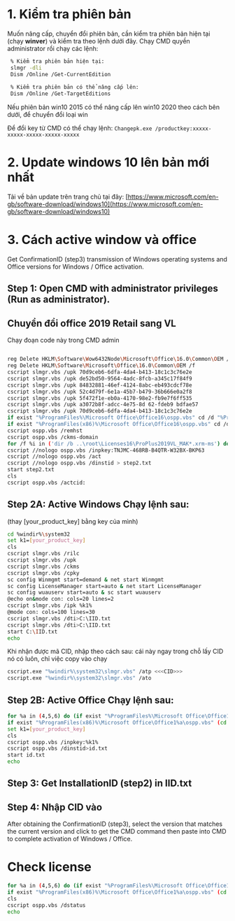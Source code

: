 # 1. Kiểm tra phiên bản
Muốn nâng cấp, chuyển đổi phiên bản, cần kiểm tra phiên bản hiện tại (chạy __winver__) và kiểm tra theo lệnh dưới đây. Chạy CMD quyền administrator rồi chạy các lệnh:
```bash
 % Kiểm tra phiên bản hiện tại:
 slmgr -dli
 Dism /Online /Get-CurrentEdition
  
 % Kiểm tra phiên bản có thể nâng cấp lên:
 Dism /Online /Get-TargetEditions
```
Nếu phiên bản win10 2015 có thể nâng cấp lên win10 2020 theo cách bên dưới, để chuyển đổi loại win

Để đổi key từ CMD có thể chạy lệnh:
```Changepk.exe /productkey:xxxxx-xxxxx-xxxxx-xxxxx-xxxxx```

# 2. Update windows 10 lên bản mới nhất 
Tải về bản update trên trang chủ tại đây: 
[https://www.microsoft.com/en-gb/software-download/windows10](https://www.microsoft.com/en-gb/software-download/windows10)

# 3. Cách active window và office

Get ConfirmationID (step3) transmission of Windows operating systems and Office versions for Windows / Office activation.

## Step 1: Open CMD with administrator privileges (Run as administrator).

## Chuyển đổi office 2019 Retail sang VL
Chạy đoạn code này trong CMD admin

```bash

reg Delete HKLM\Software\Wow6432Node\Microsoft\Office\16.0\Common\OEM /f
reg Delete HKLM\Software\Microsoft\Office\16.0\Common\OEM /f
cscript slmgr.vbs /upk 70d9ceb6-6dfa-4da4-b413-18c1c3c76e2e
cscript slmgr.vbs /upk de52bd50-9564-4adc-8fcb-a345c17f84f9
cscript slmgr.vbs /upk 84832881-46ef-4124-8abc-eb493cdcf78e
cscript slmgr.vbs /upk 52c4d79f-6e1a-45b7-b479-36b666e0a2f8
cscript slmgr.vbs /upk 5f472f1e-eb0a-4170-98e2-fb9e7f6ff535
cscript slmgr.vbs /upk a3072b8f-adcc-4e75-8d 62-fdeb9 bdfae57
cscript slmgr.vbs /upk 70d9ceb6-6dfa-4da4-b413-18c1c3c76e2e
if exist "%ProgramFiles%\Microsoft Office\Office16\ospp.vbs" cd /d "%ProgramFiles%\Microsoft Office\Office16"
if exist "%ProgramFiles(x86)%\Microsoft Office\Office16\ospp.vbs" cd /d "%ProgramFiles(x86)%\Microsoft Office\Office16"
cscript ospp.vbs /remhst
cscript ospp.vbs /ckms-domain
for /f %i in ('dir /b ..\root\Licenses16\ProPlus2019VL_MAK*.xrm-ms') do cscript ospp.vbs /inslic:"..\root\Licenses16\%i"
cscript //nologo ospp.vbs /inpkey:TNJMC-468RB-B4QTR-W32BX-BKP63
cscript //nologo ospp.vbs /act
cscript //nologo ospp.vbs /dinstid > step2.txt
start step2.txt
cls
cscript ospp.vbs /actcid:
```


## Step 2A: Active Windows Chạy lệnh sau:

(thay [your_product_key] bằng key của mình)

```bash
cd %windir%\system32
set k1=[your_product_key]
cls
cscript slmgr.vbs /rilc
cscript slmgr.vbs /upk
cscript slmgr.vbs /ckms
cscript slmgr.vbs /cpky
sc config Winmgmt start=demand & net start Winmgmt
sc config LicenseManager start=auto & net start LicenseManager
sc config wuauserv start=auto & sc start wuauserv
@echo on&mode con: cols=20 lines=2
cscript slmgr.vbs /ipk %k1%
@mode con: cols=100 lines=30
cscript slmgr.vbs /dti>C:\IID.txt
cscript slmgr.vbs /dti>C:\IID.txt
start C:\IID.txt
echo
```
Khi nhận được mã CID, nhập theo cách sau:
cái này ngay trong chỗ lấy CID nó có luôn, chỉ việc copy vào chạy

```bash
cscript.exe "%windir%\system32\slmgr.vbs" /atp <<<CID>>>
cscript.exe "%windir%\system32\slmgr.vbs" /ato
```


## Step 2B: Active Office Chạy lệnh sau:

```bash
for %a in (4,5,6) do (if exist "%ProgramFiles%\Microsoft Office\Office1%a\ospp.vbs" (cd /d "%ProgramFiles%\Microsoft Office\Office1%a")
if exist "%ProgramFiles(x86)%\Microsoft Office\Office1%a\ospp.vbs" (cd /d "%ProgramFiles(x86)%\Microsoft Office\Office1%a"))&cls
set k1=[your_product_key]
cls
cscript ospp.vbs /inpkey:%k1%
cscript ospp.vbs /dinstid>id.txt
start id.txt
echo
```

## Step 3: Get InstallationID (step2) in IID.txt  
## Step 4: Nhập CID vào

After obtaining the ConfirmationID (step3), select the version that matches the current version and click to get the CMD command then paste into CMD to complete activation of Windows / Office.

# Check license

```bash
for %a in (4,5,6) do (if exist "%ProgramFiles%\Microsoft Office\Office1%a\ospp.vbs" (cd /d "%ProgramFiles%\Microsoft Office\Office1%a")
if exist "%ProgramFiles(x86)%\Microsoft Office\Office1%a\ospp.vbs" (cd /d "%ProgramFiles(x86)%\Microsoft Office\Office1%a"))&cls
cls
cscript ospp.vbs /dstatus
echo
```
